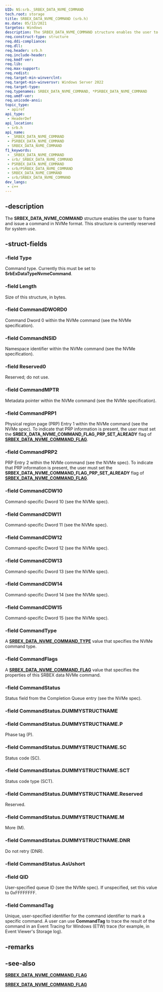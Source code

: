 ```yaml
---
UID: NS:srb._SRBEX_DATA_NVME_COMMAND
tech.root: storage
title: SRBEX_DATA_NVME_COMMAND (srb.h)
ms.date: 05/13/2021
targetos: Windows
description: The SRBEX_DATA_NVME_COMMAND structure enables the user to frame and issue a command in NVMe format.
req.construct-type: structure
req.ddi-compliance: 
req.dll: 
req.header: srb.h
req.include-header: 
req.kmdf-ver: 
req.lib: 
req.max-support: 
req.redist: 
req.target-min-winverclnt:
req.target-min-winversvr: Windows Server 2022
req.target-type: 
req.typenames: SRBEX_DATA_NVME_COMMAND, *PSRBEX_DATA_NVME_COMMAND
req.umdf-ver: 
req.unicode-ansi: 
topic_type:
 - apiref
api_type:
 - HeaderDef
api_location:
 - srb.h
api_name:
 - _SRBEX_DATA_NVME_COMMAND
 - PSRBEX_DATA_NVME_COMMAND
 - SRBEX_DATA_NVME_COMMAND
f1_keywords:
 - _SRBEX_DATA_NVME_COMMAND
 - srb/_SRBEX_DATA_NVME_COMMAND
 - PSRBEX_DATA_NVME_COMMAND
 - srb/PSRBEX_DATA_NVME_COMMAND
 - SRBEX_DATA_NVME_COMMAND
 - srb/SRBEX_DATA_NVME_COMMAND
dev_langs:
 - c++
---
```


## -description

The **SRBEX_DATA_NVME_COMMAND** structure enables the user to frame and issue a command in NVMe format. This structure is currently reserved for system use.

## -struct-fields

### -field Type

Command type. Currently this must be set to **SrbExDataTypeNvmeCommand**.

### -field Length

Size of this structure, in bytes.

### -field CommandDWORD0

Command Dword 0 within the NVMe command (see the NVMe specification).

### -field CommandNSID

Namespace identifier within the NVMe command (see the NVMe specification).

### -field Reserved0

Reserved; do not use.

### -field CommandMPTR

Metadata pointer within the NVMe command (see the NVMe specification).

### -field CommandPRP1

Physical region page (PRP) Entry 1 within the NVMe command (see the NVMe spec). To indicate that PRP information is present, the user must set the **SRBEX_DATA_NVME_COMMAND_FLAG_PRP_SET_ALREADY** flag of [**SRBEX_DATA_NVME_COMMAND_FLAG**](ne-srb-srbex_data_nvme_command_flag.md).

### -field CommandPRP2

PRP Entry 2 within the NVMe command (see the NVMe spec). To indicate that PRP information is present, the user must set the **SRBEX_DATA_NVME_COMMAND_FLAG_PRP_SET_ALREADY** flag of [**SRBEX_DATA_NVME_COMMAND_FLAG**](ne-srb-srbex_data_nvme_command_flag.md).

### -field CommandCDW10

Command-specific Dword 10 (see the NVMe spec).

### -field CommandCDW11

Command-specific Dword 11 (see the NVMe spec).

### -field CommandCDW12

Command-specific Dword 12 (see the NVMe spec).

### -field CommandCDW13

Command-specific Dword 13 (see the NVMe spec).

### -field CommandCDW14

Command-specific Dword 14 (see the NVMe spec).

### -field CommandCDW15

Command-specific Dword 15 (see the NVMe spec).

### -field CommandType

A [**SRBEX_DATA_NVME_COMMAND_TYPE**](ne-srb-srbex_data_nvme_command_type.md) value that specifies the NVMe command type.

### -field CommandFlags

A [**SRBEX_DATA_NVME_COMMAND_FLAG**](ne-srb-srbex_data_nvme_command_flag.md) value that specifies the properties of this SRBEX data NVMe command.

### -field CommandStatus

Status field from the Completion Queue entry (see the NVMe spec).

### -field CommandStatus.DUMMYSTRUCTNAME

### -field CommandStatus.DUMMYSTRUCTNAME.P

Phase tag (P).

### -field CommandStatus.DUMMYSTRUCTNAME.SC

Status code (SC).

### -field CommandStatus.DUMMYSTRUCTNAME.SCT

Status code type (SCT).

### -field CommandStatus.DUMMYSTRUCTNAME.Reserved

Reserved.

### -field CommandStatus.DUMMYSTRUCTNAME.M

More (M).

### -field CommandStatus.DUMMYSTRUCTNAME.DNR

Do not retry (DNR).

### -field CommandStatus.AsUshort

### -field QID

User-specified queue ID (see the NVMe spec). If unspecified, set this value to 0xFFFFFFFF.

### -field CommandTag

Unique, user-specified identifier for the command identifier to mark a specific command. A user can use **CommandTag** to trace the result of the command in an Event Tracing for Windows (ETW) trace (for example, in Event Viewer's Storage log).

## -remarks

## -see-also

[**SRBEX_DATA_NVME_COMMAND_FLAG**](ne-srb-srbex_data_nvme_command_flag.md)

[**SRBEX_DATA_NVME_COMMAND_FLAG**](ne-srb-srbex_data_nvme_command_flag.md)
